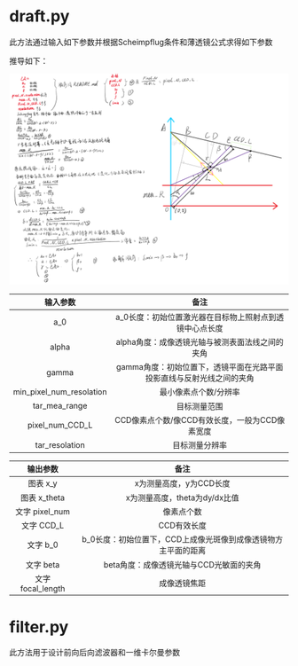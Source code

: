 # draft.py

此方法通过输入如下参数并根据Scheimpflug条件和薄透镜公式求得如下参数

推导如下：

![手稿](手稿.png)

|         输入参数         |                                 备注                                  |
| :----------------------: | :-------------------------------------------------------------------: |
|           a_0            |        a_0长度：初始位置激光器在目标物上照射点到透镜中心点长度        |
|          alpha           |            alpha角度：成像透镜光轴与被测表面法线之间的夹角            |
|          gamma           | gamma角度：初始位置下，透镜平面在光路平面投影直线与反射光线之间的夹角 |
| min_pixel_num_resolation |                         最小像素点个数/分辨率                         |
|      tar_mea_range       |                             目标测量范围                              |
|     pixel_num_CCD_L      |            CCD像素点个数/像CCD有效长度，一般为CCD像素宽度             |
|      tar_resolation      |                            目标测量分辨率                             |

|     输出参数      |                              备注                              |
| :---------------: | :------------------------------------------------------------: |
|     图表 x_y      |                    x为测量高度，y为CCD长度                     |
|   图表 x_theta    |                 x为测量高度，theta为dy/dx比值                  |
|  文字 pixel_num   |                           像素点个数                           |
|    文字 CCD_L     |                          CCD有效长度                           |
|     文字 b_0      | b_0长度：初始位置下，CCD上成像光斑像到成像透镜物方主平面的距离 |
|     文字 beta     |            beta角度：成像透镜光轴与CCD光敏面的夹角             |
| 文字 focal_length |                          成像透镜焦距                          |

# filter.py

此方法用于设计前向后向滤波器和一维卡尔曼参数

